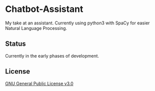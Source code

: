 # Chatbot-Assistant
My take at an assistant. Currently using python3 with SpaCy for easier Natural Language Processing.

## Status
Currently in the early phases of development.

## License 
[GNU General Public License v3.0](https://github.com/SmartyPants042/Chatbot-Assistant/blob/master/LICENSE)
